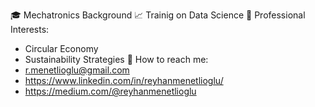🎓 Mechatronics Background
📈 Trainig on Data Science
📑 Professional Interests:
   - Circular Economy 
   - Sustainability Strategies
📧 How to reach me: 
   - r.menetlioglu@gmail.com
   - https://www.linkedin.com/in/reyhanmenetlioglu/
   - https://medium.com/@reyhanmenetlioglu

